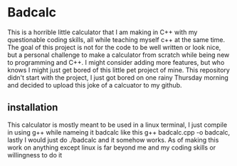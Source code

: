 # Badcalc
This is a horrible little calculator that I am making in C++ with my questionable coding skills, all while teaching myself c++ at the same time. The goal of this project is not for the code to be well written or look nice, but a personal challenge to make a calculator from scratch while being new to programming and C++. I might consider adding more features, but who knows I might just get bored of this little pet project of mine. This repository didn't start with the project, I just got bored on one rainy Thursday morning and decided to upload this joke of a calcuator to my github.
## installation
This calculator is mostly meant to be used in a linux terminal, I just compile in using g++ while nameing it badcalc like this g++ badcalc.cpp -o badcalc, lastly I would just do ./badcalc and it somehow works.
As of making this work on anything except linux is far beyond me and my coding skills or willingness to do it
